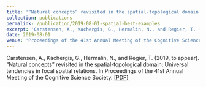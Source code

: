 ```yaml
---
title: '“Natural concepts” revisited in the spatial-topological domain: Universal tendencies in focal spatial relations'
collection: publications
permalink: /publication/2019-08-01-spatial-best-examples
excerpt: 'Carstensen, A., Kachergis, G., Hermalin, N., and Regier, T. (2019, to appear). “Natural concepts” revisited in the spatial-topological domain: Universal tendencies in focal spatial relations. In Proceedings of the 41st Annual Meeting of the Cognitive Science Society.'
date: 2019-08-01
venue: 'Proceedings of the 41st Annual Meeting of the Cognitive Science Society'
---
```

Carstensen, A., Kachergis, G., Hermalin, N., and Regier, T. (2019, to appear). “Natural concepts” revisited in the spatial-topological domain: Universal tendencies in focal spatial relations. In Proceedings of the 41st Annual Meeting of the Cognitive Science Society. [[PDF]](http://abcarstensen.github.io/files/Carstensen-et-al_2019_spatial-best-examples.pdf)